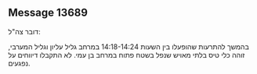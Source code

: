 ## Message 13689

דובר צה"ל:

בהמשך להתרעות שהופעלו בין השעות 14:18-14:24 במרחב גליל עליון וגליל המערבי, זוהה כלי טיס בלתי מאויש שנפל בשטח פתוח במרחב בן עמי. לא התקבלו דיווחים על נפגעים.

